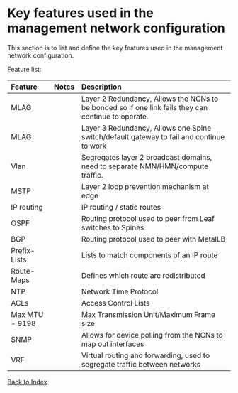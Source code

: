 # Key features used in the management network configuration

This section is to list and define the key features used in the management network configuration. 

Feature list:

| Feature      | Notes | Description     |
| :---        |    :----:   |          :--- |
|MLAG	| | Layer 2 Redundancy, Allows the NCNs to be bonded so if one link fails they can continue to operate. |
|MLAG	| | Layer 3 Redundancy, Allows one Spine switch/default gateway to fail and continue to work |
|Vlan	| | Segregates layer 2 broadcast domains, need to separate NMN/HMN/compute traffic. |
|MSTP	| | Layer 2 loop prevention mechanism at edge |
|IP routing	| | IP routing / static routes |
|OSPF	| | Routing protocol used to peer from Leaf switches to Spines |
|BGP	| | Routing protocol used to peer with MetalLB |
|Prefix-Lists	| | Lists to match components of an IP route |
|Route-Maps	| | Defines which route are redistributed |
|NTP	| | Network Time Protocol |
|ACLs	| | Access Control Lists |
|Max MTU - 9198	| | Max Transmission Unit/Maximum Frame size |
|SNMP	| | Allows for device polling from the NCNs to map out interfaces |
|VRF	| | Virtual routing and forwarding, used to segregate traffic between networks |


[Back to Index](./index.md)